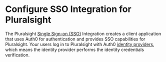 # Configure SSO Integration for Pluralsight

The Pluralsight [Single Sign-on (SSO)](https://auth0.com/docs/sso) Integration creates a client application that uses Auth0 for authentication and provides SSO capabilities for Pluralsight. Your users log in to Pluralsight with Auth0 [identity providers](https://auth0.com/docs/identityproviders), which means the identity provider performs the identity credentials verification.
